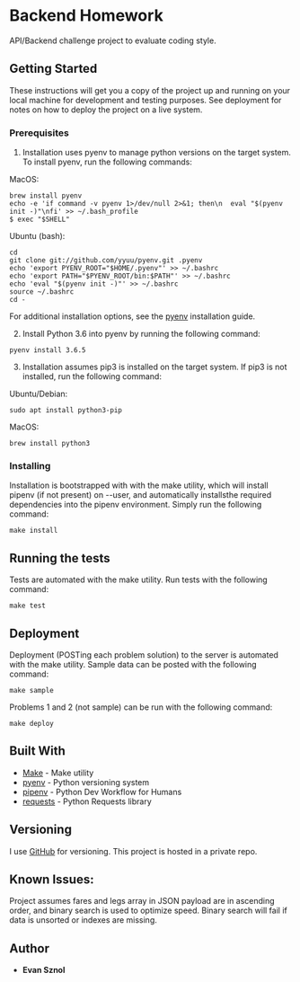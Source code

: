 # Backend Homework
API/Backend challenge project to evaluate coding style. 

## Getting Started

These instructions will get you a copy of the project up and running on your local machine for development and testing purposes. See deployment for notes on how to deploy the project on a live system.

### Prerequisites

1. Installation uses pyenv to manage python versions on the target system. To install pyenv, run the following commands:

MacOS:
```
brew install pyenv
echo -e 'if command -v pyenv 1>/dev/null 2>&1; then\n  eval "$(pyenv init -)"\nfi' >> ~/.bash_profile
$ exec "$SHELL"
```

Ubuntu (bash):
```
cd
git clone git://github.com/yyuu/pyenv.git .pyenv
echo 'export PYENV_ROOT="$HOME/.pyenv"' >> ~/.bashrc
echo 'export PATH="$PYENV_ROOT/bin:$PATH"' >> ~/.bashrc
echo 'eval "$(pyenv init -)"' >> ~/.bashrc
source ~/.bashrc
cd -
```
For additional installation options, see the [pyenv](https://github.com/pyenv/pyenv#installation) installation guide. 


2. Install Python 3.6 into pyenv by running the following command:
```
pyenv install 3.6.5
```

3. Installation assumes pip3 is installed on the target system. If pip3 is not installed, run the following command:

Ubuntu/Debian:
```
sudo apt install python3-pip
```

MacOS:
```
brew install python3
```

### Installing

Installation is bootstrapped with with the make utility, which will install pipenv (if not present) on --user, and automatically installsthe required dependencies into the pipenv environment. Simply run the following command:
```
make install
```

## Running the tests

Tests are automated with the make utility. Run tests with the following command:
```
make test
```

## Deployment
Deployment (POSTing each problem solution) to the server is automated with the make utility. Sample data can be posted with the following command:
```
make sample
```

Problems 1 and 2 (not sample) can be run with the following command:
```
make deploy
```

## Built With

* [Make](https://www.gnu.org/software/make/) - Make utility
* [pyenv](https://github.com/pyenv/pyenv) - Python versioning system
* [pipenv](https://pipenv.readthedocs.io/en/latest/) - Python Dev Workflow for Humans
* [requests](http://docs.python-requests.org/en/master/user/quickstart/) - Python Requests library


## Versioning

I use [GitHub](http://github.com/iolevi) for versioning. This project is hosted in a private repo.

## Known Issues:
Project assumes fares and legs array in JSON payload are in ascending order, and binary search is used to optimize speed. Binary search will fail if data is unsorted or indexes are missing. 

## Author

* **Evan Sznol**
